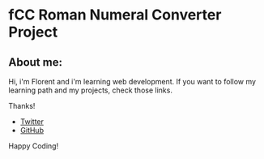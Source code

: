 # fCC Roman Numeral Converter Project

## About me:
Hi, i'm Florent and i'm learning web development.
If you want to follow my learning path and my projects, check those links.

Thanks!

- [Twitter](https://twitter.com/flodotjs)
- [GitHub](https://github.com/FlorentVogel)

Happy Coding!
